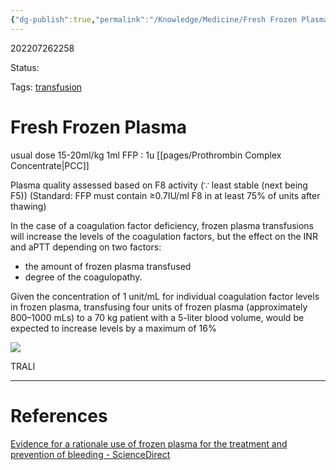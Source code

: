 ```yaml
---
{"dg-publish":true,"permalink":"/Knowledge/Medicine/Fresh Frozen Plasma/"}
---
```



202207262258

Status: 

Tags: [transfusion](transfusion.md)

# Fresh Frozen Plasma

usual dose 15-20ml/kg
1ml FFP : 1u [[pages/Prothrombin Complex Concentrate\|PCC]]

Plasma quality assessed based on F8 activity (∵ least stable (next being F5))
(Standard: FFP must contain ≥0.7IU/ml F8 in at least 75% of units after thawing)

In the case of a coagulation factor deficiency, frozen plasma transfusions will increase the levels of the coagulation factors, but the effect on the INR and aPTT depending on two factors: 
- the amount of frozen plasma transfused
- degree of the coagulopathy.

Given the concentration of 1 unit/mL for individual coagulation factor levels in frozen plasma, transfusing four units of frozen plasma (approximately 800–1000 mLs) to a 70 kg patient with a 5-liter blood volume, would be expected to increase levels by a maximum of 16%



![](https://i.imgur.com/N4MHBUY.png)



TRALI



___
# References
[Evidence for a rationale use of frozen plasma for the treatment and prevention of bleeding - ScienceDirect](https://www.sciencedirect.com/science/article/pii/S1473050212000717)
